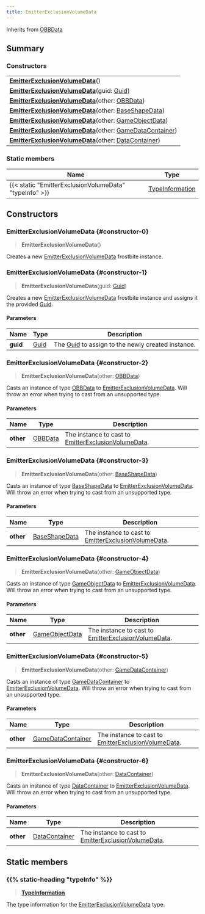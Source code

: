 ```yaml
---
title: EmitterExclusionVolumeData
---
```


Inherits from [OBBData](/vext/ref/fb/obbdata)

## Summary

### Constructors

|  |
| --- |
| **[EmitterExclusionVolumeData](#constructor-0)**() |
| **[EmitterExclusionVolumeData](#constructor-1)**(guid: [Guid](/vext/ref/shared/type/guid)) |
| **[EmitterExclusionVolumeData](#constructor-2)**(other: [OBBData](/vext/ref/fb/obbdata)) |
| **[EmitterExclusionVolumeData](#constructor-3)**(other: [BaseShapeData](/vext/ref/fb/baseshapedata)) |
| **[EmitterExclusionVolumeData](#constructor-4)**(other: [GameObjectData](/vext/ref/fb/gameobjectdata)) |
| **[EmitterExclusionVolumeData](#constructor-5)**(other: [GameDataContainer](/vext/ref/fb/gamedatacontainer)) |
| **[EmitterExclusionVolumeData](#constructor-6)**(other: [DataContainer](/vext/ref/shared/type/datacontainer)) |

### Static members

| Name | Type |
| ---- | ---- |
| {{< static "EmitterExclusionVolumeData" "typeInfo" >}} | [TypeInformation](/vext/ref/shared/type/typeinformation) |

## Constructors

### EmitterExclusionVolumeData {#constructor-0}

> **EmitterExclusionVolumeData**()

Creates a new [EmitterExclusionVolumeData](/vext/ref/fb/emitterexclusionvolumedata) frostbite instance.

### EmitterExclusionVolumeData {#constructor-1}

> **EmitterExclusionVolumeData**(guid: [Guid](/vext/ref/shared/type/guid))

Creates a new [EmitterExclusionVolumeData](/vext/ref/fb/emitterexclusionvolumedata) frostbite instance and assigns it the provided [Guid](/vext/ref/shared/type/guid).

#### Parameters

| Name | Type | Description |
| ---- | ---- | ----------- |
| **guid** | [Guid](/vext/ref/shared/type/guid) | The [Guid](/vext/ref/shared/type/guid) to assign to the newly created instance. |

### EmitterExclusionVolumeData {#constructor-2}

> **EmitterExclusionVolumeData**(other: [OBBData](/vext/ref/fb/obbdata))

Casts an instance of type [OBBData](/vext/ref/fb/obbdata) to [EmitterExclusionVolumeData](/vext/ref/fb/emitterexclusionvolumedata). Will throw an error when trying to cast from an unsupported type.

#### Parameters

| Name | Type | Description |
| ---- | ---- | ----------- |
| **other** | [OBBData](/vext/ref/fb/obbdata) | The instance to cast to [EmitterExclusionVolumeData](/vext/ref/fb/emitterexclusionvolumedata). |

### EmitterExclusionVolumeData {#constructor-3}

> **EmitterExclusionVolumeData**(other: [BaseShapeData](/vext/ref/fb/baseshapedata))

Casts an instance of type [BaseShapeData](/vext/ref/fb/baseshapedata) to [EmitterExclusionVolumeData](/vext/ref/fb/emitterexclusionvolumedata). Will throw an error when trying to cast from an unsupported type.

#### Parameters

| Name | Type | Description |
| ---- | ---- | ----------- |
| **other** | [BaseShapeData](/vext/ref/fb/baseshapedata) | The instance to cast to [EmitterExclusionVolumeData](/vext/ref/fb/emitterexclusionvolumedata). |

### EmitterExclusionVolumeData {#constructor-4}

> **EmitterExclusionVolumeData**(other: [GameObjectData](/vext/ref/fb/gameobjectdata))

Casts an instance of type [GameObjectData](/vext/ref/fb/gameobjectdata) to [EmitterExclusionVolumeData](/vext/ref/fb/emitterexclusionvolumedata). Will throw an error when trying to cast from an unsupported type.

#### Parameters

| Name | Type | Description |
| ---- | ---- | ----------- |
| **other** | [GameObjectData](/vext/ref/fb/gameobjectdata) | The instance to cast to [EmitterExclusionVolumeData](/vext/ref/fb/emitterexclusionvolumedata). |

### EmitterExclusionVolumeData {#constructor-5}

> **EmitterExclusionVolumeData**(other: [GameDataContainer](/vext/ref/fb/gamedatacontainer))

Casts an instance of type [GameDataContainer](/vext/ref/fb/gamedatacontainer) to [EmitterExclusionVolumeData](/vext/ref/fb/emitterexclusionvolumedata). Will throw an error when trying to cast from an unsupported type.

#### Parameters

| Name | Type | Description |
| ---- | ---- | ----------- |
| **other** | [GameDataContainer](/vext/ref/fb/gamedatacontainer) | The instance to cast to [EmitterExclusionVolumeData](/vext/ref/fb/emitterexclusionvolumedata). |

### EmitterExclusionVolumeData {#constructor-6}

> **EmitterExclusionVolumeData**(other: [DataContainer](/vext/ref/shared/type/datacontainer))

Casts an instance of type [DataContainer](/vext/ref/shared/type/datacontainer) to [EmitterExclusionVolumeData](/vext/ref/fb/emitterexclusionvolumedata). Will throw an error when trying to cast from an unsupported type.

#### Parameters

| Name | Type | Description |
| ---- | ---- | ----------- |
| **other** | [DataContainer](/vext/ref/shared/type/datacontainer) | The instance to cast to [EmitterExclusionVolumeData](/vext/ref/fb/emitterexclusionvolumedata). |

## Static members

### {{% static-heading "typeInfo" %}}

> **[TypeInformation](/vext/ref/shared/type/typeinformation)**

The type information for the [EmitterExclusionVolumeData](/vext/ref/fb/emitterexclusionvolumedata) type.


